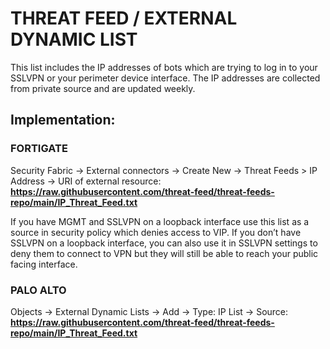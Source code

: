 # **THREAT FEED / EXTERNAL DYNAMIC LIST**

This list includes the IP addresses of bots which are trying to log in to your SSLVPN or your perimeter device interface. The IP addresses are collected from private source and are updated weekly.

## **Implementation:**

### FORTIGATE
Security Fabric -> External connectors -> Create New -> Threat Feeds > IP Address -> URI of external resource: **https://raw.githubusercontent.com/threat-feed/threat-feeds-repo/main/IP_Threat_Feed.txt**

If you have MGMT and SSLVPN on a loopback interface use this list as a source in security policy which denies access to VIP.
If you don’t have SSLVPN on a loopback interface, you can also use it in SSLVPN settings to deny them to connect to VPN but they will still be able to reach your public facing interface.

### PALO ALTO
Objects -> External Dynamic Lists -> Add -> Type: IP List -> Source: **https://raw.githubusercontent.com/threat-feed/threat-feeds-repo/main/IP_Threat_Feed.txt**
